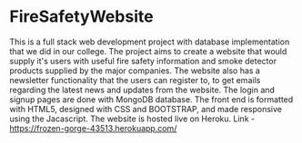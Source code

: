 # FireSafetyWebsite

This is a full stack web development project with database implementation that we did in our college. 
The project aims to create a website that would supply it's users with useful fire safety information and smoke detector products supplied by the major companies. The website also has a newsletter functionality that the users can register to, to get emails regarding the latest news and updates from the website.
The login and signup pages are done with MongoDB database. 
The front end is formatted with HTML5, designed with CSS and BOOTSTRAP, and made responsive using the Jacascript.
The website is hosted live on Heroku. 
Link - https://frozen-gorge-43513.herokuapp.com/
